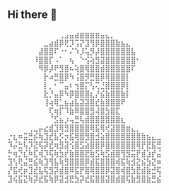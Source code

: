 ## Hi there 👋

⠀⠀⠀⠀⠀⠀⠀⠀⠀⠀⢀⣠⣤⣴⣶⣶⣶⣶⣤⣄⡀⠀⠀⠀⠀⠀⠀⠀⠀⠀
⠀⠀⠀⠀⠀⠀⠀⣀⣴⣾⡿⢟⡹⢩⡝⣹⢻⡿⣿⣿⣿⣷⣦⣄⠀⠀⠀⠀⠀⠀
⠀⠀⠀⠀⠀⠀⣼⣿⣿⠏⠐⠂⠌⠱⡸⢥⡻⡼⣿⣿⣿⣿⣿⣿⣧⠀⠀⠀⠀⠀
⠀⠀⠀⠀⠀⠸⣿⣿⡏⠠⠁⠀⢦⠀⠑⢪⢵⣻⣽⣿⣿⣿⣿⣿⣿⠂⠀⠀⠀⠀
⠀⠀⠀⠀⠀⠀⠻⡿⡼⠟⣻⣿⠦⢵⣿⢿⣿⣿⣾⣿⣿⣿⣿⣿⠏⠀⠀⠀⠀⠀
⠀⠀⠀⠀⠀⠀⠀⡗⠴⣛⣿⡿⠳⢨⣿⡻⣛⣿⡿⢿⣿⣿⣿⡇⠀⠀⠀⠀⠀⠀
⠀⠀⠀⠀⠀⠀⠀⡇⡀⠂⠉⣤⠆⢲⣿⡍⢣⢍⣘⣿⣿⣿⡿⡇⠀⠀⠀⠀⠀⠀
⠀⠀⠀⠀⠀⠀⠀⣗⡘⣤⡿⠳⡿⣿⣿⣿⣆⡜⣮⣷⣿⣿⣷⡇⠀⠀⠀⠀⠀⠀
⠀⠀⠀⠀⠀⠀⠀⢸⢴⢿⣁⣦⣴⣧⣽⣽⣿⣞⣷⣿⣿⣿⠟⠀⠀⠀⠀⠀⠀⠀
⠀⠀⠀⠀⠀⠀⠀⠀⢏⢶⡏⠹⣷⠿⣿⣿⣻⢼⣿⣳⣿⣏⠀⠀⠀⠀⠀⠀⠀⠀
⠀⠀⠀⠀⠀⠀⠀⠀⠈⣫⣦⡰⢤⣛⢧⣾⣿⣿⣿⣿⣿⣿⣆⠀⠀⠀⠀⠀⠀⠀
⠀⠀⠀⠀⢀⣀⡤⣔⣾⣹⢿⣻⣿⣿⣿⣿⢿⣯⢿⢞⣽⣿⣿⣶⣄⡀⠀⠀⠀⠀
⡐⣆⠶⣭⣛⡮⢷⣹⣞⣧⡫⡲⣯⢿⣿⣻⣿⣺⣵⣿⣿⣿⣿⣿⣿⣿⣷⣦⣄⣀
⠹⡬⣓⢧⡹⣝⢯⡽⣞⢶⣻⣽⢪⣿⣫⣵⣿⣿⡿⣿⣿⣿⣿⣿⣿⢿⡟⣟⣯⣛
⡓⢶⡙⣎⠷⣏⢾⡹⢯⢷⣳⡞⣷⣿⣿⣟⣷⣫⢷⣫⣾⣿⢻⣻⣭⡟⣾⣱⡞⣬
⣹⢣⢟⣬⣛⣮⢷⣹⢻⣧⢷⣻⣿⣿⣿⡿⣾⣯⣿⣿⣿⢾⣯⢷⣺⣝⣮⣳⣝⠶
⡜⣯⢞⡶⣹⣞⣧⢯⣻⡽⣾⣿⠿⣯⡟⣿⢿⣿⣿⡿⣽⣿⢾⣿⣳⣟⣾⣷⣚⢯
⣹⢮⣯⣝⢷⡽⣞⣯⢷⡿⣽⣺⣟⣳⡽⣞⣯⣿⣿⣽⣿⣾⣿⢯⣷⣻⣿⣷⣛⣮
